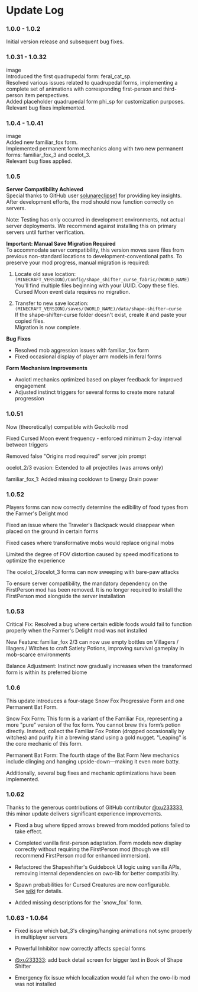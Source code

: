 # Update Log

### 1.0.0 - 1.0.2  
Initial version release and subsequent bug fixes.

### 1.0.31 - 1.0.32  
image  
Introduced the first quadrupedal form: feral_cat_sp.  
Resolved various issues related to quadrupedal forms, implementing a complete set of animations with corresponding first-person and third-person item perspectives.  
Added placeholder quadrupedal form phi_sp for customization purposes.  
Relevant bug fixes implemented.

### 1.0.4 - 1.0.41  
image  
Added new familiar_fox form.  
Implemented permanent form mechanics along with two new permanent forms: familiar_fox_3 and ocelot_3.  
Relevant bug fixes applied.

### 1.0.5  
**Server Compatibility Achieved**  
Special thanks to GitHub user [solunareclipse1](https://github.com/solunareclipse1) for providing key insights. After development efforts, the mod should now function correctly on servers.  

Note: Testing has only occurred in development environments, not actual server deployments. We recommend against installing this on primary servers until further verification.

**Important: Manual Save Migration Required**  
To accommodate server compatibility, this version moves save files from previous non-standard locations to development-conventional paths. To preserve your mod progress, manual migration is required:  

1. Locate old save location:  
`(MINECRAFT_VERSION)/Config/shape_shifter_curse_fabric/(WORLD_NAME)`  
You'll find multiple files beginning with your UUID. Copy these files.  
Cursed Moon event data requires no migration.  

2. Transfer to new save location:  
`(MINECRAFT_VERSION)/saves/(WORLD_NAME)/data/shape-shifter-curse`  
If the shape-shifter-curse folder doesn't exist, create it and paste your copied files.  
Migration is now complete.  

**Bug Fixes**  
- Resolved mob aggression issues with familiar_fox form  
- Fixed occasional display of player arm models in feral forms  

**Form Mechanism Improvements**  
- Axolotl mechanics optimized based on player feedback for improved engagement  
- Adjusted instinct triggers for several forms to create more natural progression

### 1\.0.51

Now (theoretically) compatible with Geckolib mod

Fixed Cursed Moon event frequency - enforced minimum 2-day interval between triggers

Removed false "Origins mod required" server join prompt

ocelot_2/3 evasion: Extended to all projectiles (was arrows only)

familiar_fox_1: Added missing cooldown to Energy Drain power

### 1\.0.52

Players forms can now correctly determine the edibility of food types from the Farmer's Delight mod

Fixed an issue where the Traveler's Backpack would disappear when placed on the ground in certain forms

Fixed cases where transformative mobs would replace original mobs

Limited the degree of FOV distortion caused by speed modifications to optimize the experience

The ocelot_2/ocelot_3 forms can now sweeping with bare-paw attacks

To ensure server compatibility, the mandatory dependency on the FirstPerson mod has been removed. It is no longer required to install the FirstPerson mod alongside the server installation

### 1\.0.53

Critical Fix: Resolved a bug where certain edible foods would fail to function properly when the Farmer's Delight mod was not installed

New Feature: familiar_fox 2/3 can now use empty bottles on Villagers / Illagers / Witches to craft Satiety Potions, improving survival gameplay in mob-scarce environments

Balance Adjustment: Instinct now gradually increases when the transformed form is within its preferred biome

### 1\.0.6

This update introduces a four-stage Snow Fox Progressive Form and one Permanent Bat Form.

Snow Fox Form:
This form is a variant of the Familiar Fox, representing a more "pure" version of the fox form.
You cannot brew this form’s potion directly. Instead, collect the Familiar Fox Potion (dropped occasionally by witches) and purify it in a brewing stand using a gold nugget.
"Leaping" is the core mechanic of this form.

Permanent Bat Form:
The fourth stage of the Bat Form
New mechanics include clinging and hanging upside-down—making it even more batty.

Additionally, several bug fixes and mechanic optimizations have been implemented.

### 1\.0.62

Thanks to the generous contributions of GitHub contributor [@xu233333](https://github.com/xu233333), this minor update delivers significant experience improvements.

- Fixed a bug where tipped arrows brewed from modded potions failed to take effect.

- Completed vanilla first-person adaptation. Form models now display correctly without requiring the FirstPerson mod (though we still recommend FirstPerson mod for enhanced immersion).

- Refactored the Shapeshifter's Guidebook UI logic using vanilla APIs, removing internal dependencies on owo-lib for better compatibility.

- Spawn probabilities for Cursed Creatures are now configurable. See [wiki](https://ssc-wiki.readthedocs.io/en/latest/mod_content/mod_config/) for details.

- Added missing descriptions for the \`snow_fox\` form.

### 1.0.63 - 1.0.64

- Fixed issue which bat_3's clinging/hanging animations not sync properly in multiplayer servers

- Powerful Inhibitor now correctly affects special forms

- [@xu233333](https://github.com/xu233333): add back detail screen for bigger text in Book of Shape Shifter

- Emergency fix issue which localization would fail when the owo-lib mod was not installed
